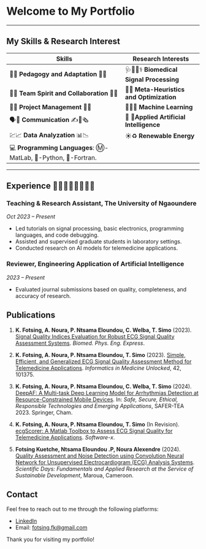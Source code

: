 # Welcome to My Portfolio
---
## My Skills & Research Interest

| **Skills**                                                                 | **Research Interests**                                             |
|----------------------------------------------------------------------------|--------------------------------------------------------------------|
| 🧑‍🏫 **Pedagogy and Adaptation** 🧑‍🏫                                        | 🩺🧑‍⚕️⚕️ **Biomedical Signal Processing**                           |
| 👥🤝 **Team Spirit and Collaboration** 👥🤝                                 | 🎯🐜 **Meta-Heuristics and Optimization**                           |
| 💼📆 **Project Management** 🎯💼                                            | 🔎💡🎰 **Machine Learning**                                         |
| 🗣️📢 **Communication** ✍️📜🗞️                                              | 🤖 🤖**Applied Artificial Intelligence**                           |
| 💹📈 **Data Analyzation** 📊📉                                              | ☀️♻️ **Renewable Energy**                                           |
| 💻 **Programming Languages**: Ⓜ️-MatLab, 🐍-Python, 🔵-Fortran.            |                                                                    |

----
## Experience 👨‍🔬👨‍💻🕵️‍♂️👨‍🎓

### Teaching & Research Assistant, The University of Ngaoundere
*Oct 2023 – Present*

- Led tutorials on signal processing, basic electronics, programming languages, and code debugging.
- Assisted and supervised graduate students in laboratory settings.
- Conducted research on AI models for telemedicine applications.

### Reviewer, Engineering Application of Artificial Intelligence
*2023 – Present*

- Evaluated journal submissions based on quality, completeness, and accuracy of research.

## Publications

1. **K. Fotsing, A. Noura, P. Ntsama Eloundou, C. Welba, T. Simo** (2023). [Signal Quality Indices Evaluation for Robust ECG Signal Quality Assessment Systems](https://doi.org/10.1088/2057-1976/ace9e0). *Biomed. Phys. Eng. Express*.

2. **K. Fotsing, A. Noura, P. Ntsama Eloundou, T. Simo** (2023). [Simple, Efficient, and Generalized ECG Signal Quality Assessment Method for Telemedicine Applications](https://doi.org/10.1016/j.imu.2023.101375). *Informatics in Medicine Unlocked*, 42, 101375.

3. **K. Fotsing, A. Noura, P. Ntsama Eloundou, C. Welba, T. Simo** (2024). [DeepAF: A Multi-task Deep Learning Model for Arrhythmias Detection at Resource-Constrained Mobile Devices](https://doi.org/10.1007/978-3-031-56396-6_19). In: *Safe, Secure, Ethical, Responsible Technologies and Emerging Applications*, SAFER-TEA 2023. Springer, Cham.

4. **K. Fotsing, A. Noura, P. Ntsama Eloundou, T. Simo** (In Revision). [ecgScorer: A Matlab Toolbox to Assess ECG Signal Quality for Telemedicine Applications](#). *Software-x*.

5. **Fotsing Kuetche, Ntsama Eloundou .P, Noura Alexendre** (2024). [Quality Assessment and Noise Detection using Convolution Neural Network for Unsupervised Electrocardiogram (ECG) Analysis Systems](#). *Scientific Days: Fundamentals and Applied Research at the Service of Sustainable Development*, Maroua, Cameroon.

## Contact

Feel free to reach out to me through the following platforms:

- [LinkedIn](https://linkedin.com/in/fkuetche)
- Email: [fotsing.fk@gmail.com](mailto:fotsing.fk@gmail.com)

Thank you for visiting my portfolio!

